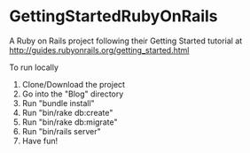 # GettingStartedRubyOnRails
A Ruby on Rails project following their Getting Started tutorial at http://guides.rubyonrails.org/getting_started.html

To run locally
1) Clone/Download the project
2) Go into the "Blog" directory
3) Run "bundle install"
4) Run "bin/rake db:create"
5) Run "bin/rake db:migrate"
6) Run "bin/rails server"
7) Have fun!
